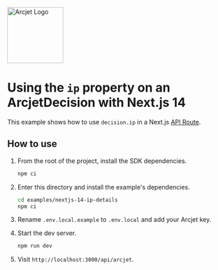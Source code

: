 <a href="https://arcjet.com" target="_arcjet-home">
  <picture>
    <source media="(prefers-color-scheme: dark)" srcset="https://arcjet.com/logo/arcjet-dark-lockup-voyage-horizontal.svg">
    <img src="https://arcjet.com/logo/arcjet-light-lockup-voyage-horizontal.svg" alt="Arcjet Logo" height="128" width="auto">
  </picture>
</a>

# Using the `ip` property on an ArcjetDecision with Next.js 14

This example shows how to use `decision.ip` in a Next.js [API
Route](https://nextjs.org/docs/pages/building-your-application/routing/api-routes).

## How to use

1. From the root of the project, install the SDK dependencies.

   ```bash
   npm ci
   ```

2. Enter this directory and install the example's dependencies.

   ```bash
   cd examples/nextjs-14-ip-details
   npm ci
   ```

3. Rename `.env.local.example` to `.env.local` and add your Arcjet key.

4. Start the dev server.

   ```bash
   npm run dev
   ```

5. Visit `http://localhost:3000/api/arcjet`.
